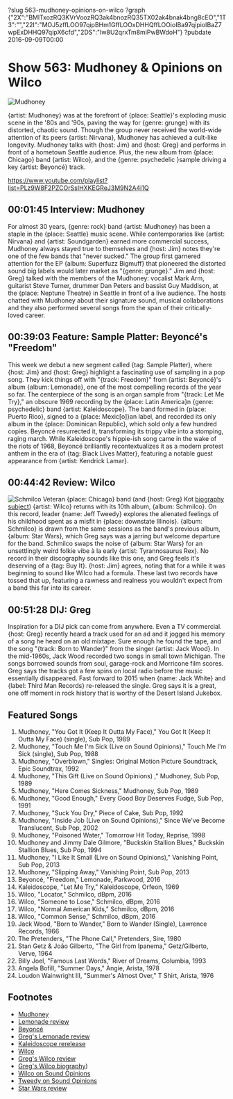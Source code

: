 ?slug 563-mudhoney-opinions-on-wilco
?graph {"2X":"BMlTxozRQ3KVrVoozRQ3ak4bnozRQ35TX02ak4bnak4bng8cEO","1T3":"","22I":"MOJ5zffLOO97qipBHm1GffLOOxDHHQffLOOioIBa97qipioIBaZ7wpExDHHQ97qipX6cfd","2DS":"Iw8U2qrxTm8miPwBWdoH"}
?pubdate 2016-09-09T00:00

# Show 563: Mudhoney & Opinions on Wilco

![Mudhoney](//static.soundopinions.org/images/2016/mudhoney_web.jpg)

{artist: Mudhoney} was at the forefront of {place: Seattle}'s exploding music scene in the '80s and '90s, paving the way for {genre: grunge} with its distorted, chaotic sound. Though the group never received the world-wide attention of its peers {artist: Nirvana}, Mudhoney has achieved a cult-like longevity. Mudhoney talks with {host: Jim} and {host: Greg} and performs in front of a hometown Seattle audience. Plus, the new album from {place: Chicago} band {artist: Wilco}, and the {genre: psychedelic }sample driving a key {artist: Beyoncé} track.

https://www.youtube.com/playlist?list=PLz9W8F2PZCOrSsIHXKEGReJ3M9N2A4i1Q

## 00:01:45 Interview: Mudhoney
For almost 30 years, {genre: rock} band {artist: Mudhoney} has been a staple in the {place: Seattle} music scene. While contemporaries like {artist: Nirvana} and {artist: Soundgarden} earned more commercial success, Mudhoney always stayed true to themselves and {host: Jim} notes they're one of the few bands that "never sucked." The group first garnered attention for the EP {album: Superfuzz Bigmuff} that pioneered the distorted sound big labels would later market as "{genre: grunge}." Jim and {host: Greg} talked with the members of the Mudhoney: vocalist Mark Arm, guitarist Steve Turner, drummer Dan Peters and bassist Guy Maddison, at the {place: Neptune Theatre} in Seattle in front of a live audience. The hosts chatted with Mudhoney about their signature sound, musical collaborations and they also performed several songs from the span of their critically-loved career.

## 00:39:03 Feature: Sample Platter: Beyoncé's "Freedom"

This week we debut a new segment called {tag: Sample Platter}, where {host: Jim} and {host: Greg} highlight a fascinating use of sampling in a pop song. They kick things off with "{track: Freedom}" from {artist: Beyoncé}'s album {album: Lemonade}, one of the most compelling records of the year so far. The centerpiece of the song is an organ sample from "{track: Let Me Try}," an obscure 1969 recording by the {place: Latin America}n {genre: psychedelic} band {artist: Kaleidoscope}. The band formed in {place: Puerto Rico}, signed to a {place: Mexic[o]}an label, and recorded its only album in the {place: Dominican Republic}, which sold only a few hundred copies. Beyoncé resurrected it, transforming its trippy vibe into a stomping, raging march. While Kaleidoscope's hippie-ish song came in the wake of the riots of 1968, Beyoncé brilliantly recontextualizes it as a modern protest anthem in the era of {tag: Black Lives Matter}, featuring a notable guest appearance from {artist: Kendrick Lamar}.


## 00:44:42 Review: Wilco
![Schmilco](//static.soundopinions.org/assets/563/22I0.jpg "147603/1131561462")
Veteran {place: Chicago} band (and {host: Greg} Kot [biography subject](http://www.wilcobook.com/buy/index.html)) {artist: Wilco} returns with its 10th album, {album: Schmilco}. On this record, leader {name: Jeff Tweedy} explores the alienated feelings of his childhood spent as a misfit in {place: downstate Illinois}. {album: Schmilco} is drawn from the same sessions as the band's previous album, {album: Star Wars}, which Greg says was a jarring but welcome departure for the band. Schmilco  swaps the noise of {album: Star Wars} for an unsettlingly weird folkie vibe à la early {artist: Tyrannosaurus Rex}. No record in their discography sounds like this one, and Greg feels it's deserving of a {tag: Buy It}. {host: Jim} agrees, noting that for a while it was beginning to sound like Wilco had a formula. These last two records have tossed that up, featuring a rawness and realness you wouldn't expect from a band this far into its career.


## 00:51:28 DIJ: Greg
   Inspiration for a DIJ pick can come from anywhere. Even a TV commercial. {host: Greg} recently heard a track used for an ad and it jogged his memory of a song he heard on an old mixtape. Sure enough he found the tape, and the song "{track: Born to Wander}" from the singer {artist: Jack Wood}. In the mid-1960s, Jack Wood recorded two songs in small town Michigan. The songs borrowed sounds from soul, garage-rock and Morricone film scores. Greg says the tracks got a few spins on local radio before the music essentially disappeared. Fast forward to 2015 when {name: Jack White} and {label: Third Man Records} re-released the single. Greg says it is a great, one off moment in rock history that is worthy of the Desert Island Jukebox.

## Featured Songs

1. Mudhoney, "You Got It (Keep It Outta My Face)," You Got It (Keep It Outta My Face) (single), Sub Pop, 1989
1. Mudhoney, "Touch Me I'm Sick (Live on Sound Opinions)," Touch Me I'm Sick (single), Sub Pop, 1988
1. Mudhoney, "Overblown," Singles: Original Motion Picture Soundtrack, Epic Soundtrax, 1992
1. Mudhoney, "This Gift (Live on Sound Opinions) ," Mudhoney, Sub Pop, 1989
1. Mudhoney, "Here Comes Sickness," Mudhoney, Sub Pop, 1989
1. Mudhoney, "Good Enough," Every Good Boy Deserves Fudge, Sub Pop, 1991
1. Mudhoney, "Suck You Dry," Piece of Cake, Sub Pop, 1992
1. Mudhoney, "Inside Job (Live on Sound Opinions)," Since We've Become Translucent, Sub Pop, 2002
1. Mudhoney, "Poisoned Water," Tomorrow Hit Today, Reprise, 1998
1. Mudhoney and Jimmy Dale Gilmore, "Buckskin Stallion Blues," Buckskin Stallion Blues, Sub Pop, 1994
1. Mudhoney, "I Like It Small (Live on Sound Opinions)," Vanishing Point, Sub Pop, 2013
1. Mudhoney, "Slipping Away," Vanishing Point, Sub Pop, 2013
1. Beyoncé, "Freedom," Lemonade, Parkwood, 2016
1. Kaleidoscope, "Let Me Try," Kaleidoscope, Orfeon, 1969
1. Wilco, "Locator," Schmilco, dBpm, 2016
1. Wilco, "Someone to Lose," Schmilco, dBpm, 2016
1. Wilco, "Normal American Kids," Schmilco, dBpm, 2016
1. Wilco, "Common Sense," Schmilco, dBpm, 2016
1. Jack Wood, "Born to Wander," Born to Wander (Single), Lawrence Records, 1966
1. The Pretenders, "The Phone Call," Pretenders, Sire, 1980
1. Stan Getz & João Gilberto, "The Girl from Ipanema," Getz/Gilberto, Verve, 1964
1. Billy Joel, "Famous Last Words," River of Dreams, Columbia, 1993
1. Angela Bofill, "Summer Days," Angie, Arista, 1978
1. Loudon Wainwright III, "Summer's Almost Over," T Shirt, Arista, 1976


## Footnotes
- [Mudhoney](http://mudhoneyonline.com/)
- [Lemonade review](/show/544/#beyonce)
- [Beyoncé](http://www.beyonce.com/)
- [Greg's Lemonade review](http://www.chicagotribune.com/entertainment/music/kot/ct-beyonce-lemonade-album-review-20160424-column.html)
- [Kaleidoscope rerelease](http://www.nowagainrecords.com/kaleidoscope/)
- [Wilco](http://wilcoworld.net/)
- [Greg's Wilco review](http://www.chicagotribune.com/entertainment/music/kot/sc-wilco-schmilco-review-jeff-tweedy-ent-0902-20160902-column.html)
- [Greg's Wilco biography](http://www.wilcobook.com/buy/index.html))
- [Wilco on Sound Opinions](/show/77/)
- [Tweedy on Sound Opinions](/show/460/)
- [Star Wars review](/show/504)
